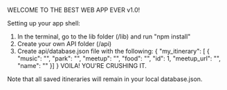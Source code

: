 WELCOME TO THE BEST WEB APP EVER v1.0!

Setting up your app shell:
1. In the terminal, go to the lib folder (/lib) and run "npm install"
2. Create your own API folder (/api)
3. Create api/database.json file with the following: 
{
  "my_itinerary": [
    {
      "music": "",
      "park": "",
      "meetup": "",
      "food": "",
      "id": 1,
      "meetup_url": "",
      "name": ""
    }]
}
VOILA! YOU'RE CRUSHING IT.

Note that all saved itineraries will remain in your local database.json. 